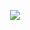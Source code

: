 
<p align="center">
  <img src="https://github-readme-stats.vercel.app/api?username=gussouzauni&show_icons=true&theme=dracula"</img>
</p>
